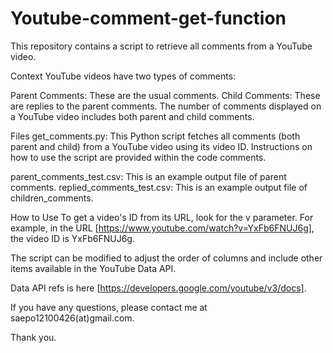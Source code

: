 # Youtube-comment-get-function
This repository contains a script to retrieve all comments from a YouTube video.

Context
YouTube videos have two types of comments:

Parent Comments: These are the usual comments.
Child Comments: These are replies to the parent comments.
The number of comments displayed on a YouTube video includes both parent and child comments.

Files
get_comments.py: This Python script fetches all comments (both parent and child) from a YouTube video using its video ID. Instructions on how to use the script are provided within the code comments.

parent_comments_test.csv: This is an example output file of parent comments.
replied_comments_test.csv: This is an example output file of children_comments.


How to Use
To get a video's ID from its URL, look for the v parameter. For example, in the URL [https://www.youtube.com/watch?v=YxFb6FNUJ6g], the video ID is YxFb6FNUJ6g.

The script can be modified to adjust the order of columns and include other items available in the YouTube Data API.

Data API refs is here [https://developers.google.com/youtube/v3/docs].

If you have any questions, please contact me at saepo12100426(at)gmail.com.

Thank you.

